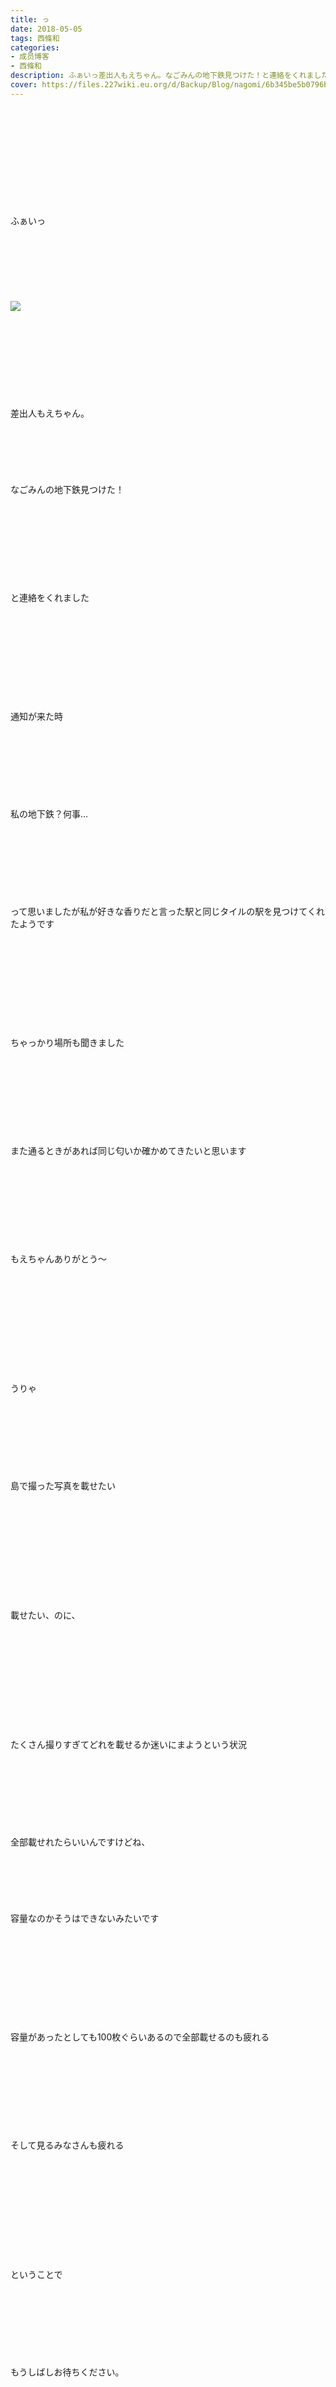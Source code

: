 ```yaml
---
title: っ
date: 2018-05-05
tags: 西條和
categories: 
- 成员博客
- 西條和
description: ふぁいっ差出人もえちゃん。なごみんの地下鉄見つけた！と連絡をくれました通知が来た時私の...
cover: https://files.227wiki.eu.org/d/Backup/Blog/nagomi/6b345be5b0796b6dd32e706fdca0e.jpg 
---
```

<div class="blog_detail__main">
<br/>
<br/>
<br/>
<br/>
<br/>
<br/>
<br/>
<br/>
<br/>
<br/>
ふぁいっ<br/>
<br/>
<br/>
<br/>
<br/>
<br/>
<br/>
<br/>
<img src="https://files.227wiki.eu.org/d/Backup/Blog/nagomi/6b345be5b0796b6dd32e706fdca0e.jpg"><br/>
<br/>
<br/>
<br/>
<br/>
<br/>
<br/>
<br/>
<br/>
<br/>
差出人もえちゃん。<br/>
<br/>
<br/>
<br/>
<br/>
<br/>
<br/>
なごみんの地下鉄見つけた！<br/>
<br/>
<br/>
<br/>
<br/>
<br/>
<br/>
<br/>
<br/>
<br/>
と連絡をくれました<br/>
<br/>
<br/>
<br/>
<br/>
<br/>
<br/>
<br/>
<br/>
<br/>
<br/>
通知が来た時<br/>
<br/>
<br/>
<br/>
<br/>
<br/>
<br/>
<br/>
<br/>
私の地下鉄？何事…<br/>
<br/>
<br/>
<br/>
<br/>
<br/>
<br/>
<br/>
<br/>
って思いましたが私が好きな香りだと言った駅と同じタイルの駅を見つけてくれたようです<br/>
<br/>
<br/>
<br/>
<br/>
<br/>
<br/>
<br/>
<br/>
<br/>
<br/>
ちゃっかり場所も聞きました<br/>
<br/>
<br/>
<br/>
<br/>
<br/>
<br/>
<br/>
<br/>
<br/>
また通るときがあれば同じ匂いか確かめてきたいと思います<br/>
<br/>
<br/>
<br/>
<br/>
<br/>
<br/>
<br/>
<br/>
<br/>
もえちゃんありがとう〜<br/>
<br/>
<br/>
<br/>
<br/>
<br/>
<br/>
<br/>
<br/>
<br/>
<br/>
<br/>
うりゃ<br/>
<br/>
<br/>
<br/>
<br/>
<br/>
<br/>
<br/>
<br/>
島で撮った写真を載せたい<br/>
<br/>
<br/>
<br/>
<br/>
<br/>
<br/>
<br/>
<br/>
<br/>
<br/>
<br/>
載せたい、のに、<br/>
<br/>
<br/>
<br/>
<br/>
<br/>
<br/>
<br/>
<br/>
<br/>
<br/>
<br/>
たくさん撮りすぎてどれを載せるか迷いにまようという状況<br/>
<br/>
<br/>
<br/>
<br/>
<br/>
<br/>
<br/>
<br/>
全部載せれたらいいんですけどね、<br/>
<br/>
<br/>
<br/>
<br/>
<br/>
<br/>
容量なのかそうはできないみたいです<br/>
<br/>
<br/>
<br/>
<br/>
<br/>
<br/>
<br/>
<br/>
<br/>
<br/>
容量があったとしても100枚ぐらいあるので全部載せるのも疲れる<br/>
<br/>
<br/>
<br/>
<br/>
<br/>
<br/>
<br/>
<br/>
<br/>
そして見るみなさんも疲れる<br/>
<br/>
<br/>
<br/>
<br/>
<br/>
<br/>
<br/>
<br/>
<br/>
<br/>
<br/>
ということで<br/>
<br/>
<br/>
<br/>
<br/>
<br/>
<br/>
<br/>
<br/>
もうしばしお待ちください。<br/>
<br/>
<br/>
<br/>
<br/>
<br/>
<br/>
<br/>
<br/>
<br/>
<br/>
<br/>
なにせ一眼レフで撮ったのと携帯で撮ったもの<br/>
<br/>
<br/>
<br/>
<br/>
<br/>
<br/>
<br/>
<br/>
<br/>
2種類あるので全部見るのに時間がかかるのです…<br/>
<br/>
<br/>
<br/>
<br/>
<br/>
<br/>
<br/>
<br/>
<br/>
はやく確認していらないの消さないといけないのにー<br/>
<br/>
<br/>
<br/>
<br/>
<br/>
<br/>
<br/>
<br/>
<br/>
写真を消すこと自体があまりすきではないので<br/>
なかなか行動に移せませぬ<br/>
<br/>
<br/>
<br/>
<br/>
<br/>
<br/>
<br/>
<br/>
<br/>
<br/>
<br/>
取り急ぎちゃんと消してきます<br/>
<br/>
<br/>
<br/>
<br/>
<br/>
<br/>
<br/>
<br/>
<br/>
<br/>
そして、今日はフリマパラダイスに出演させていただいておりました<br/>
<br/>
<br/>
<br/>
<br/>
<br/>
<br/>
<br/>
<br/>
<br/>
<br/>
初幕張メッセ<br/>
<br/>
<br/>
<br/>
<br/>
<br/>
<br/>
<br/>
<br/>
<br/>
<br/>
女性の方がたくさんいてなんだか新鮮な気持ちでした<br/>
<br/>
<br/>
<br/>
<br/>
<br/>
<br/>
<br/>
<br/>
<br/>
<br/>
<br/>
外イベントならではの環境、空気感で終始緊張緊張でした…<br/>
<br/>
<br/>
<br/>
<br/>
<br/>
<br/>
<br/>
<br/>
<br/>
今月はあと2回外のイベントにださせていただくので、いろんな方に見てもらえるチャンスをしっかり掴んでいけるように頑張ります！<br/>
<br/>
<br/>
<br/>
<br/>
<br/>
<br/>
<br/>
<br/>
<br/>
そしてそして<br/>
<br/>
<br/>
<br/>
<br/>
<br/>
<br/>
<br/>
<br/>
<br/>
明日は個別握手会です<br/>
<br/>
<br/>
<br/>
<br/>
<br/>
<br/>
<br/>
<br/>
<br/>
関西弁、タメ口というお約束になってたので頑張ります<br/>
<br/>
<br/>
<br/>
<br/>
<br/>
<br/>
<br/>
<br/>
できてなかったら注意してください…<br/>
<br/>
<br/>
<br/>
<br/>
<br/>
<br/>
<br/>
<br/>
<br/>
緊張…寝れるかな…<br/>
<br/>
<br/>
<br/>
<br/>
<br/>
<br/>
<br/>
<br/>
<br/>
でも、楽しんでいただけるように頑張りますっ<br/>
<br/>
<br/>
<br/>
<br/>
<br/>
<br/>
<br/>
<br/>
<br/>
おはなしたいむ<br/>
<br/>
<br/>
<br/>
◯確かに偶然の産物みたいなものが好きな傾向にあるのかもしれませんっ<br/>
なんか貴重な気がします<br/>
<br/>
<br/>
<br/>
◯ピザに蜂蜜！聞いたことはあるんですけどなかなか勇気がなくて食べれてません…<br/>
蜂蜜は好きなので挑戦してみたいです！<br/>
<br/>
<br/>
<br/>
<br/>
<br/>
◯高等テクほめられたっわーい！<br/>
こぼさなくてよかったです…<br/>
<br/>
<br/>
<br/>
<br/>
◯おしゃんしゃんでしたか？よかったですっ<br/>
でんがなまんがな〜！！<br/>
<br/>
<br/>
<br/>
<br/>
◯確かにMVとかで使われてそうですね！<br/>
リアルメンバーのMVですかっ想像つかないですけどいつかできたら嬉しいですね♩<br/>
<br/>
<br/>
<br/>
◯確かに外国っぽい雰囲気ありますねっ<br/>
お休みほとんどないじゃないですか…でもそれだけ頑張ってるって素敵です！！<br/>
<br/>
<br/>
<br/>
◯一緒にピザ食べましょっ<br/>
表紙だけ触るのちょっとだめでたかね笑誰にも見られてないはずなのでだいじょぶです！<br/>
殿〜たくさん助けてください〜<br/>
<br/>
<br/>
<br/>
<br/>
<br/>
◯爪綺麗ですか？？ありがとうございます…<br/>
そうなんです！緑でおいしいものないんですっ！！ピスタチオのマカロンぐらい…<br/>
<br/>
<br/>
<br/>
<br/>
◯カナダにお住まいなんですね！<br/>
私もピザと言っても食べれるのが限られるのでいつも同じのになっちゃいます汗<br/>
<br/>
<br/>
<br/>
<br/>
◯グラウンドに降りれるんですね！<br/>
なんか実際に行って見るとまた違った景色が見れそうで行ってみたいです〜♩<br/>
<br/>
<br/>
<br/>
<br/>
<br/>
◯ほぼほぼチーズピザでしたっ<br/>
私もコーラすきです〜ダンス終わりはいつも飲みたくなっちゃいますっ<br/>
<br/>
<br/>
<br/>
<br/>
<br/>
◯チーズよけて食べる方もいるんですね！<br/>
私はチーズ好きですけど食べれない気持ちはわかるのでそういう人をみたら多分仲間だって思います！笑<br/>
<br/>
<br/>
<br/>
<br/>
<br/>
<br/>
◯スミノフってお酒なんですね！<br/>
その容器のおかげでコーラもおしゃれになりましたっ<br/>
タイトルの意味、ぴんぽんですっ<br/>
<br/>
<br/>
<br/>
<br/>
<br/>
<br/>
◯そうなんです、景色もいいんです〜！<br/>
写真には写ってないけど海も見えるピザ屋さんなんです！<br/>
確かにちょっとキョロキョロしてたかもです…笑<br/>
<br/>
<br/>
<br/>
<br/>
<br/>
◯元気ないのですか…？心配です。<br/>
イベントで元気になってかえってもらえるようにがんばりますっ<br/>
<br/>
<br/>
<br/>
<br/>
<br/>
<br/>
◯ピザとコーラのコンビいいですよねっ<br/>
グラスはたぶんお酒の瓶を使ってるようです〜<br/>
おしゃれなり！写真褒めてもらえてうれしいですっ<br/>
<br/>
<br/>
<br/>
<br/>
<br/>
◯おつなご<br/>
オンラインのメモじゃないはずなんですけどね…最近音楽聴いてても途切れたりするので携帯自体がおかしいのかもしれません…<br/>
<br/>
<br/>
<br/>
◯相棒風っ！なんか嬉しくてにまにましちゃいました笑<br/>
甘口辛口なんてあったんですかっ飲んでみたかったです…<br/>
<br/>
<br/>
<br/>
<br/>
◯触っていいのか悩むものありますよね…<br/>
お店の人には聞けないので…無難にやり過ごすようにしましたっ<br/>
<br/>
<br/>
<br/>
<br/>
<br/>
<br/>
<br/>
今日も読んでくださりありがとうございます<br/>
<br/>
<br/>
<br/>
<br/>
<br/>
<br/>
西條和でした。<br/>
<br/>
<br/>
<br/>
<br/>
<br/>
<br/>
<br/>
<br/>
<img src="https://files.227wiki.eu.org/d/Backup/Blog/nagomi/6b345be5b0796b6dd32e706fdca0e-01.jpg"><br/>
<br/>
<br/>
<br/>
<br/>
<br/>
<br/>
<br/>
そびえ立つミドリたち<br/>
<br/>
<br/>
<br/>
<br/>
<br/>
<br/>
<br/>
<br/>
<br/>
<br/>
と言ってみる<br/>
<br/>
<br/>
<br/>
<br/>
<br/>
<br/>
<br/>
<br/>
おしまい。
<!--twitter-->

<!--//twitter-->
</img></img></div>
